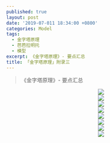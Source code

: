 ```yaml
---
published: true
layout: post
date: '2019-07-011 18:34:00 +0800'
categories: Model
tags:
  - 金字塔原理
  - 芭芭拉明托
  - 模型
excerpt: 《金字塔原理》- 要点汇总
title: 「金字塔原理」附录三
---
```


> 《金字塔原理》- 要点汇总

<div align="center"><img src="https://www.bobinsun.cn/assets/images/pyramid-01.jpg"/></div>

<div align="center"><img src="https://www.bobinsun.cn/assets/images/pyramid-02.jpg"/></div>

<div align="center"><img src="https://www.bobinsun.cn/assets/images/pyramid-03.jpg"/></div>

<div align="center"><img src="https://www.bobinsun.cn/assets/images/pyramid-04.jpg"/></div>

<div align="center"><img src="https://www.bobinsun.cn/assets/images/pyramid-05.jpg"/></div>

<div align="center"><img src="https://www.bobinsun.cn/assets/images/pyramid-06.jpg"/></div>

<div align="center"><img src="https://www.bobinsun.cn/assets/images/pyramid-07.jpg"/></div>

<div align="center"><img src="https://www.bobinsun.cn/assets/images/pyramid-08.jpg"/></div>